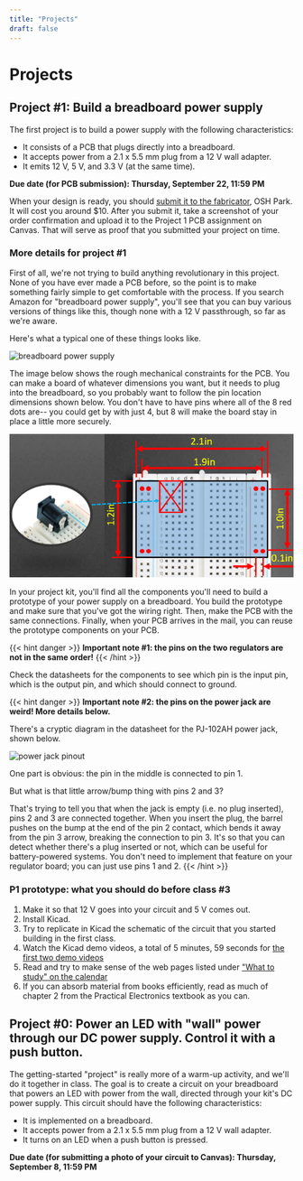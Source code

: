 ```yaml
---
title: "Projects"
draft: false
---
```

# Projects


## Project #1: Build a breadboard power supply

The first project is to build a power supply with the following characteristics:

*   It consists of a PCB that plugs directly into a breadboard.
*   It accepts power from a 2.1 x 5.5 mm plug from a 12 V wall adapter.
*   It emits 12 V, 5 V, and 3.3 V (at the same time).

**Due date (for PCB submission): Thursday, September 22, 11:59 PM**

When your design is ready, you should [submit it to the fabricator](https://oshpark.com/), OSH Park. It will cost you around $10\. After you submit it, take a screenshot of your order confirmation and upload it to the Project 1 PCB assignment on Canvas. That will serve as proof that you submitted your project on time.

### More details for project #1

First of all, we're not trying to build anything revolutionary in this project. None of you have ever made a PCB before, so the point is to make something fairly simple to get comfortable with the process. If you search Amazon for "breadboard power supply", you'll see that you can buy various versions of things like this, though none with a 12 V passthrough, so far as we're aware.

Here's what a typical one of these things looks like.

![breadboard power supply](/img/breadboard-power-supply-from-amazon.jpg)

The image below shows the rough mechanical constraints for the PCB. You can make a board of whatever dimensions you want, but it needs to plug into the breadboard, so you probably want to follow the pin location dimensions shown below. You don't have to have pins where all of the 8 red dots are-- you could get by with just 4, but 8 will make the board stay in place a little more securely.

![](/img/breadboard-supply-mechanical-design.png)

In your project kit, you'll find all the components you'll need to build a prototype of your power supply on a breadboard. You build the prototype and make sure that you've got the wiring right. Then, make the PCB with the same connections. Finally, when your PCB arrives in the mail, you can reuse the prototype components on your PCB.

{{< hint danger >}}
**Important note #1: the pins on the two regulators are not in the same order!**
{{< /hint >}}

Check the datasheets for the components to see which pin is the input pin, which is the output pin, and which should connect to ground.

{{< hint danger >}}
**Important note #2: the pins on the power jack are weird! More details below.**

There's a cryptic diagram in the datasheet for the PJ-102AH power jack, shown below.

![power jack pinout](/img/power-jack-pinout.jpg)

One part is obvious: the pin in the middle is connected to pin 1.

But what is that little arrow/bump thing with pins 2 and 3?

That's trying to tell you that when the jack is empty (i.e. no plug inserted), pins 2 and 3 are connected together. When you insert the plug, the barrel pushes on the bump at the end of the pin 2 contact, which bends it away from the pin 3 arrow, breaking the connection to pin 3. It's so that you can detect whether there's a plug inserted or not, which can be useful for battery-powered systems. You don't need to implement that feature on your regulator board; you can just use pins 1 and 2.
{{< /hint >}}

### P1 prototype: what you should do before class #3

1. Make it so that 12 V goes into your circuit and 5 V comes out.
2. Install Kicad.
3. Try to replicate in Kicad the schematic of the circuit that you started building in the first class.
4. Watch the Kicad demo videos, a total of 5 minutes, 59 seconds for [the first two demo videos](http://andnowforelectronics.com/notes/demo-videos/)
5. Read and try to make sense of the web pages listed under ["What to study" on the calendar](http://andnowforelectronics.com/logistics/calendar/)
6. If you can absorb material from books efficiently, read as much of chapter 2 from the Practical Electronics textbook as you can.

## Project #0: Power an LED with "wall" power through our DC power supply. Control it with a push button.

The getting-started "project" is really more of a warm-up activity, and we'll do it together in class. The goal is to create a circuit on your breadboard that powers an LED with power from the wall, directed through your kit's DC power supply.  This circuit should have the following characteristics:

*   It is implemented on a breadboard.
*   It accepts power from a 2.1 x 5.5 mm plug from a 12 V wall adapter.
*   It turns on an LED when a push button is pressed.

**Due date (for submitting a photo of your circuit to Canvas): Thursday, September 8, 11:59 PM**
